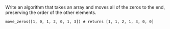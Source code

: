 Write an algorithm that takes an array and moves all of the zeros to the end, preserving the order of the other elements.

`move_zeros([1, 0, 1, 2, 0, 1, 3]) # returns [1, 1, 2, 1, 3, 0, 0]`
